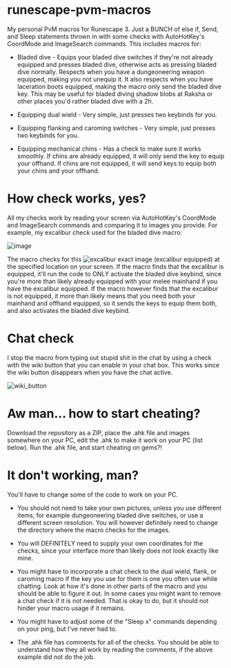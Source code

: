 # runescape-pvm-macros
My personal PvM macros for Runescape 3. Just a BUNCH of else if, Send, and Sleep statements thrown in with some checks with AutoHotKey's CoordMode and ImageSearch commands.
This includes macros for: 
* Bladed dive - Equips your bladed dive switches if they're not already equipped and presses bladed dive, otherwise acts as pressing bladed dive normally. Respects when you have a dungeoneering weapon equipped, making you not unequip it. It also respects when you have laceration boots equipped, making the macro only send the bladed dive key. This may be useful for bladed diving shadow blobs at Raksha or other places you'd rather bladed dive with a 2h.

* Equipping dual wield - Very simple, just presses two keybinds for you.

* Equipping flanking and caroming switches - Very simple, just presses two keybinds for you.

* Equipping mechanical chins - Has a check to make sure it works smoothly. If chins are already equipped, it will only send the key to equip your offhand. If chins are not equipped, it will send keys to equip both your chins and your offhand.


<h1> How check works, yes? </h1>
All my checks work by reading your screen via AutoHotKey's CoordMode and ImageSearch commands and comparing it to images you provide. 
For example, my excalibur check used for the bladed dive macro:

![image](https://user-images.githubusercontent.com/32413258/200340773-971eeed4-436c-497a-98aa-f8813c185f80.png)

The macro checks for this ![excalibur](https://user-images.githubusercontent.com/32413258/200333256-9ac5a046-b963-4051-b958-2ec422b21b20.png) exact image (excalibur equipped) at the specified location on your screen. If the macro finds that the excalibur is equipped, it'll run the code to ONLY activate the bladed dive keybind, since you're more than likely already equipped with your melee mainhand if you have the excalibur equipped.
If the macro however finds that the excalibur is not equipped, it more than likely means that you need both your mainhand and offhand equipped, so it sends the keys to equip them both, and also activates the bladed dive keybind.


<h1> Chat check </h1>

I stop the macro from typing out stupid shit in the chat by using a check with the wiki button that you can enable in your chat box. This works since the wiki button disappears when you have the chat active.

![wiki_button](https://user-images.githubusercontent.com/32413258/200336150-76378ce1-6af9-4470-8f68-2769df8af667.png)

<h1> Aw man... how to start cheating? </h1>
Download the repository as a ZIP, place the .ahk file and images somewhere on your PC, edit the .ahk to make it work on your PC (list below). Run the .ahk file, and start cheating on gems?!


<h1> It don't working, man? </h1>
You'll have to change some of the code to work on your PC.

* You should not need to take your own pictures, unless you use different items, for example dungeoneering bladed dive switches, or use a different screen resolution. You will however definitely need to change the directory where the macro checks for the images.

* You will DEFINITELY need to supply your own coordinates for the checks, since your interface more than likely does not look exactly like mine.

* You might have to incorporate a chat check to the dual wield, flank, or caroming macro if the key you use for them is one you often use while chatting. Look at how it's done in other parts of the macro and you should be able to figure it out. In some cases you might want to remove a chat check if it is not needed. That is okay to do, but it should not hinder your macro usage if it remains.

* You might have to adjust some of the "Sleep x" commands depending on your ping, but I've never had to.

* The .ahk file has comments for all of the checks. You should be able to understand how they all work by reading the comments, if the above example did not do the job.
